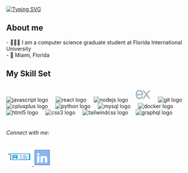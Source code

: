 <a href="https://git.io/typing-svg"><img src="https://readme-typing-svg.demolab.com?font=Fira+Code&size=30&weight=500&duration=2000&pause=1000&multiline=true&repeat=true&width=435&height=100&lines=Sowmith+Sripadi;Full+Stack+Developer" alt="Typing SVG" /></a>

<h2 align="left">About me</h2>
<p align="left">- 🧑🏼‍🎓 I am a computer science graduate student at Florida International University<br>- 📍 Miami, Florida<br></p>


<h2 align="left">My Skill Set</h2>

###
<div align="left">
  <img src="https://cdn.jsdelivr.net/gh/devicons/devicon/icons/javascript/javascript-original.svg" height="40" alt="javascript logo"  />
  <img width="12" />
  <img src="https://cdn.jsdelivr.net/gh/devicons/devicon/icons/react/react-original.svg" height="40" alt="react logo"  />
  <img width="12" />
  <img src="https://cdn.jsdelivr.net/gh/devicons/devicon/icons/nodejs/nodejs-original.svg" height="40" alt="nodejs logo"  />
  <img width="12" />

  <svg xmlns="http://www.w3.org/2000/svg"  height="40" viewBox="0 0 80 80">
<path fill="#b0c1d4" d="M74.01,62.5c-1.795,0-3.517-0.852-4.607-2.277L57.807,45.06L46.211,60.223 c-1.09,1.426-2.812,2.277-4.607,2.277h-3.428L54.66,40.944L38.261,19.5h3.428c1.795,0,3.518,0.851,4.607,2.276l11.51,15.052 l11.51-15.052c1.09-1.426,2.812-2.276,4.607-2.276h3.428L60.954,40.944L77.438,62.5H74.01z"></path><path fill="#66798f" d="M76.341,20L60.324,40.944L76.426,62H74.01c-1.651,0-3.207-0.769-4.21-2.081L57.807,44.237 L45.814,59.919C44.811,61.231,43.254,62,41.604,62h-2.417l16.102-21.056L39.273,20h2.417c1.651,0,3.207,0.769,4.21,2.081 l11.907,15.571l11.907-15.571C70.717,20.769,72.273,20,73.924,20H76.341 M78.364,19h-2.024h-2.417c-1.949,0-3.82,0.925-5.005,2.473 L57.807,36.005L46.694,21.473C45.51,19.925,43.639,19,41.689,19h-2.417h-2.024l1.229,1.607L54.03,40.944L38.393,61.393L37.163,63 h2.024h2.417c1.949,0,3.82-0.925,5.005-2.473l11.198-14.644l11.198,14.644C70.189,62.075,72.06,63,74.01,63h2.417h2.024 l-1.229-1.607L61.583,40.944l15.552-20.337L78.364,19L78.364,19z"></path><g><path fill="#b0c1d4" d="M20,64.5c-10.201,0-18.5-8.594-18.5-19.156v-8.689C1.5,26.093,9.799,17.5,20,17.5 s18.5,8.593,18.5,19.154v7.845L6.5,44.5v0.844C6.5,53.15,12.556,59.5,20,59.5c4.111,0,8.093-2.067,10.653-5.529 c1.161-1.571,2.86-2.472,4.661-2.472h1.711l0.204,0.204l0.134,0.268l-0.075,0.203C34.571,59.547,27.624,64.5,20,64.5z M33.5,39.5 v-2.846C33.5,28.85,27.444,22.5,20,22.5S6.5,28.85,6.5,36.655V39.5H33.5z"></path><path fill="#66798f" d="M20,18c9.925,0,18,8.369,18,18.654v7.345L6,44v1.344C6,53.426,12.28,60,20,60 c4.376,0,8.446-2.203,11.055-5.732c1.016-1.374,2.55-2.269,4.259-2.269l1.505,0C36.819,52,36.819,52,36.819,52.001 C34.175,59.176,27.411,64,20,64c-9.925,0-18-8.369-18-18.656v-8.689C2,26.369,10.075,18,20,18 M6,40h28v-3.346 C34,28.574,27.72,22,20,22S6,28.574,6,36.654V40 M20,17C9.523,17,1,25.817,1,36.654v8.689C1,56.182,9.523,65,20,65 c7.832,0,14.968-5.085,17.758-12.653l0.496-1.346l-1.435-0.002l-1.505,0c-1.961,0-3.806,0.975-5.063,2.675 C27.785,57.009,23.953,59,20,59c-7.168,0-13-6.126-13-13.656V45l31-0.001l1,0v-1v-7.345C39,25.817,30.477,17,20,17L20,17z M7,39 v-2.346C7,29.125,12.832,23,20,23s13,6.125,13,13.654V39H7L7,39z"></path></g>
</svg>
  <img width="12" />
  <img src="https://cdn.jsdelivr.net/gh/devicons/devicon/icons/git/git-original.svg" height="40" alt="git logo"  />
  <img width="12" />
  <img src="https://cdn.jsdelivr.net/gh/devicons/devicon/icons/cplusplus/cplusplus-original.svg" height="40" alt="cplusplus logo"  />
  <img width="12" />
  <img src="https://cdn.jsdelivr.net/gh/devicons/devicon/icons/python/python-original.svg" height="40" alt="python logo"  />
  <img width="12" />
  <img src="https://cdn.jsdelivr.net/gh/devicons/devicon/icons/mysql/mysql-original.svg" height="40" alt="mysql logo"  />
  <img width="12" />
  <img src="https://cdn.jsdelivr.net/gh/devicons/devicon/icons/docker/docker-original.svg" height="40" alt="docker logo"  />
  <img width="12" />
  <img src="https://cdn.jsdelivr.net/gh/devicons/devicon/icons/html5/html5-original.svg" height="40" alt="html5 logo"  />
  <img width="12" />
  <img src="https://cdn.jsdelivr.net/gh/devicons/devicon/icons/css3/css3-original.svg" height="40" alt="css3 logo"  />
  <img width="12" />
  <img src="https://cdn.jsdelivr.net/gh/devicons/devicon/icons/tailwindcss/tailwindcss-original-wordmark.svg" height="40" alt="tailwindcss logo"  />
  <img width="12" />
  <img src="https://cdn.jsdelivr.net/gh/devicons/devicon/icons/graphql/graphql-plain.svg" height="40" alt="graphql logo"  />
</div>
<br>

<h6 align="left">Connect with me:</h6>
<a href="sowmithsripadi.com" target="_blank">
  <img src="https://github.com/sowmithsripadi/sowmithsripadi/blob/main/assets/P.svg" alt="Profile" width="70" height="49" />
</a>
<a href="https://www.linkedin.com/in/sowmithsripadi" target="_blank">
  <img src="https://github.com/sowmithsripadi/sowmithsripadi/blob/main/assets/linkedin.svg" alt="LinkedIn" width="45" height="45" />
</a>






